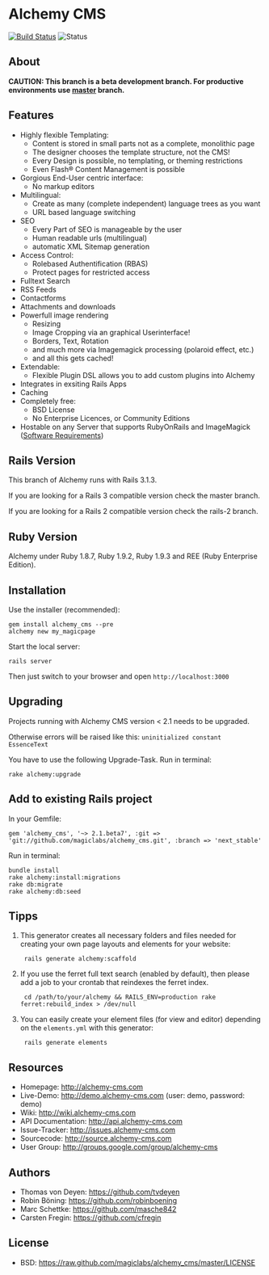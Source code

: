 Alchemy CMS
===========

[![Build Status](https://secure.travis-ci.org/magiclabs/alchemy_cms.png)](http://travis-ci.org/magiclabs/alchemy_cms)
![Status](http://stillmaintained.com/magiclabs/alchemy_cms.png)

About
-----

**CAUTION: This branch is a beta development branch. For productive environments use [master](https://github.com/magiclabs/alchemy_cms) branch.**

Features
--------

- Highly flexible Templating:
  - Content is stored in small parts not as a complete, monolithic page
  - The designer chooses the template structure, not the CMS!
  - Every Design is possible, no templating, or theming restrictions
  - Even Flash® Content Management is possible
- Gorgious End-User centric interface:
  - No markup editors
- Multilingual:
  - Create as many (complete independent) language trees as you want
  - URL based language switching
- SEO
  - Every Part of SEO is manageable by the user
  - Human readable urls (multilingual)
  - automatic XML Sitemap generation
- Access Control:
  - Rolebased Authentification (RBAS)
  - Protect pages for restricted access
- Fulltext Search
- RSS Feeds
- Contactforms
- Attachments and downloads
- Powerfull image rendering
  - Resizing
  - Image Cropping via an graphical Userinterface!
  - Borders, Text, Rotation
  - and much more via Imagemagick processing (polaroid effect, etc.)
  - and all this gets cached!
- Extendable:
  - Flexible Plugin DSL allows you to add custom plugins into Alchemy
- Integrates in exsiting Rails Apps
- Caching
- Completely free:
  - BSD License
  - No Enterprise Licences, or Community Editions
- Hostable on any Server that supports RubyOnRails and ImageMagick ([Software Requirements](https://github.com/magiclabs/alchemy/wiki/Software-Requirements))

Rails Version
-------------

This branch of Alchemy runs with Rails 3.1.3.

If you are looking for a Rails 3 compatible version check the master branch.

If you are looking for a Rails 2 compatible version check the rails-2 branch.

Ruby Version
------------

Alchemy under Ruby 1.8.7, Ruby 1.9.2, Ruby 1.9.3 and REE (Ruby Enterprise Edition).

Installation
------------

Use the installer (recommended):

    gem install alchemy_cms --pre
    alchemy new my_magicpage

Start the local server:

    rails server

Then just switch to your browser and open `http://localhost:3000`

Upgrading
------------

Projects running with Alchemy CMS version < 2.1 needs to be upgraded.

Otherwise errors will be raised like this:
`uninitialized constant EssenceText`

You have to use the following Upgrade-Task.
Run in terminal:

    rake alchemy:upgrade


Add to existing Rails project
-----------------------------

In your Gemfile:

    gem 'alchemy_cms', '~> 2.1.beta7', :git => 'git://github.com/magiclabs/alchemy_cms.git', :branch => 'next_stable'

Run in terminal:

    bundle install
    rake alchemy:install:migrations
    rake db:migrate
    rake alchemy:db:seed

Tipps
-----

1. This generator creates all necessary folders and files needed for creating your own page layouts and elements for your website:

        rails generate alchemy:scaffold

2. If you use the ferret full text search (enabled by default), then please add a job to your crontab that reindexes the ferret index.

        cd /path/to/your/alchemy && RAILS_ENV=production rake ferret:rebuild_index > /dev/null

3. You can easily create your element files (for view and editor) depending on the `elements.yml` with this generator:

        rails generate elements

Resources
---------

* Homepage: <http://alchemy-cms.com>
* Live-Demo: <http://demo.alchemy-cms.com> (user: demo, password: demo)
* Wiki: <http://wiki.alchemy-cms.com>
* API Documentation: <http://api.alchemy-cms.com>
* Issue-Tracker: <http://issues.alchemy-cms.com>
* Sourcecode: <http://source.alchemy-cms.com>
* User Group: <http://groups.google.com/group/alchemy-cms>

Authors
---------

* Thomas von Deyen: <https://github.com/tvdeyen>
* Robin Böning: <https://github.com/robinboening>
* Marc Schettke: <https://github.com/masche842>
* Carsten Fregin: <https://github.com/cfregin>

License
-------

* BSD: <https://raw.github.com/magiclabs/alchemy_cms/master/LICENSE>
